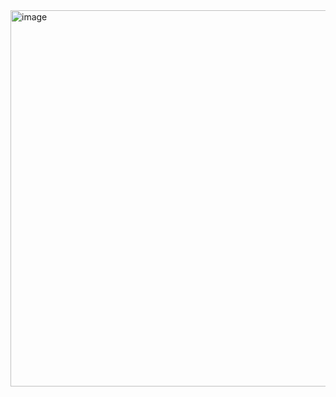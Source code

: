 <img width="602" alt="image" src="https://user-images.githubusercontent.com/18649508/137065028-a53efbbf-911c-4006-b5ae-ada1516d039c.png">
